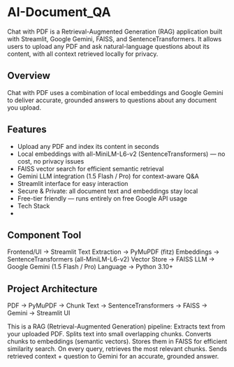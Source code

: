 # AI-Document_QA
Chat with PDF is a Retrieval-Augmented Generation (RAG) application built with Streamlit, Google Gemini, FAISS, and SentenceTransformers. It allows users to upload any PDF and ask natural-language questions about its content, with all context retrieved locally for privacy.

## Overview
Chat with PDF uses a combination of local embeddings and Google Gemini to deliver accurate, grounded answers to questions about any document you upload.

## Features
- Upload any PDF and index its content in seconds
-  Local embeddings with all-MiniLM-L6-v2 (SentenceTransformers) — no cost, no privacy issues
-  FAISS vector search for efficient semantic retrieval
-  Gemini LLM integration (1.5 Flash / Pro) for context-aware Q&A
-  Streamlit interface for easy interaction
-  Secure & Private: all document text and embeddings stay local
-  Free-tier friendly — runs entirely on free Google API usage
-  Tech Stack
-  
## Component	Tool
Frontend/UI	-> Streamlit
Text Extraction	-> PyMuPDF (fitz)
Embeddings ->	SentenceTransformers (all-MiniLM-L6-v2)
Vector Store ->	FAISS
LLM	-> Google Gemini (1.5 Flash / Pro)
Language ->	Python 3.10+

## Project Architecture
PDF → PyMuPDF → Chunk Text → SentenceTransformers → FAISS → Gemini → Streamlit UI

This is a RAG (Retrieval-Augmented Generation) pipeline:
Extracts text from your uploaded PDF.
Splits text into small overlapping chunks.
Converts chunks to embeddings (semantic vectors).
Stores them in FAISS for efficient similarity search.
On every query, retrieves the most relevant chunks.
Sends retrieved context + question to Gemini for an accurate, grounded answer.


